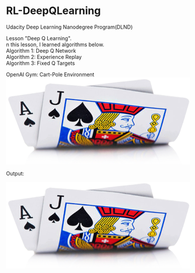 # RL-DeepQLearning
Udacity Deep Learning Nanodegree Program(DLND)  
  
Lesson "Deep Q Learning".  
n this lesson, I learned algorithms below.  
Algorithm 1: Deep Q Network  
Algorithm 2: Experience Replay  
Algorithm 3: Fixed Q Targets  
  
OpenAI Gym: Cart-Pole Environment  
![alt text](https://github.com/TakumaKawahara/RL-MonteCarloMethods/blob/master/blackjack.png)    
  
Output: 

![alt text](https://github.com/TakumaKawahara/RL-MonteCarloMethods/blob/master/blackjack.png)
